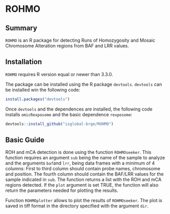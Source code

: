 # ROHMO

## Summary

`ROHMO` is an R package for detecting Runs of Homozygosity and Mosaic Chromosome Alteration regions from BAF and LRR values.

## Installation

`ROHMO` requires R version equal or newer than 3.3.0. 

The package can be installed using the R package `devtools`. `devtools` can be installed win the following code:

```r
install.packages("devtools")
```

Once `devtools` and the dependences are installed, the following code installs `omicRexposome` and the basic dependence `rexposome`:

```r
devtools::install_github("isglobal-brge/ROHMO")
```

## Basic Guide

ROH and mCA detection is done using the function `ROHMOseeker`. This function requires an argument `sub` being the name of the sample to analyze and the arguments `baf`and `lrr`, being data frames with a minimum of 4 columns: First to third column should contain probe names, chromosome and position. The fourth column should contain the BAF/LRR values for the sample indicated in `sub`. The function returns a list with the ROH and mCA regions detected. If the `plot` argument is set TRUE, the function will also return the parameters needed for plotting the results.


Function `ROHMOplotter` allows to plot the results of `ROHMOseeker`. The plot is saved in tiff format in the directory specified with the argument `dir`.

